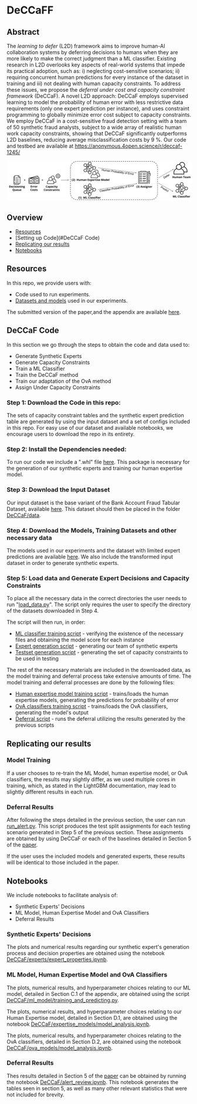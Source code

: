 ﻿# **DeCCaFF**

## Abstract

The *learning to defer* (L2D) framework aims to improve human-AI collaboration systems by deferring decisions to humans when they are more likely to make the correct judgment than a ML classifier. Existing research in L2D overlooks key aspects of real-world systems that impede its practical adoption, such as: i) neglecting cost-sensitive scenarios; ii) requiring concurrent human predictions for every instance of the dataset in training and iii) not dealing with human capacity constraints. To address these issues, we propose the *deferral under cost and capacity constraint framework* (DeCCaF). A novel L2D approach: DeCCaF employs supervised learning to model the probability of human error with less restrictive data requirements (only one expert prediction per instance), and uses constraint programming to globally minimize error cost subject to capacity constraints. We employ DeCCaF in a cost-sensitive fraud detection setting with a team of 50 synthetic fraud analysts, subject to a wide array of realistic human work capacity constraints, showing that DeCCaF significantly outperforms L2D baselines, reducing average misclassification costs by 9 \%. Our code and testbed are available at https://anonymous.4open.science/r/deccaf-1245/

![alt text](Images/main_scheme.png)
## Overview

* [Resources](#Resources)
* [Setting up Code](#DeCCaF Code)
* [Replicating our results](#Replicating-our-results)
* [Notebooks](#Notebooks)

## Resources
In this repo, we provide users with:

* Code used to run experiments.
* [Datasets and models](https://drive.google.com/file/d/1R6NgMgLd4wrRiQz5WrZUzFx0ljCHgDZl/view) used in our experiments.

The submitted version of the paper,and the appendix are available [here](Documents/paper.pdf).

## DeCCaF Code

In this section we go through the steps to obtain the code and data used to:

* Generate Synthetic Experts
* Generate Capacity Constraints
* Train a ML Classifier
* Train the DeCCaF method
* Train our adaptation of the OvA method
* Assign Under Capacity Constraints




 ### Step 1: Download the Code in this repo:
The sets of capacity constraint tables and the synthetic expert prediction table are generated by using the input dataset and a set of configs included in this repo. For easy use of our dataset and available notebooks, we encourage users to download the repo in its entirety.

 ### Step 2: Install the Dependencies needed:

To run our code we include a ".whl" file [here](Dependencies/). This package is necessary for the generation of our synthetic experts and training our human expertise model. 

 ### Step 3: Download the Input Dataset
Our input dataset is the base variant of the Bank Account Fraud Tabular Dataset, available [here](https://www.kaggle.com/datasets/sgpjesus/bank-account-fraud-dataset-neurips-2022?resource=download&select=Base.csv). This dataset should then be placed in the folder [DeCCaF/data](DeCCaF/data).

 ### Step 4: Download the Models, Training Datasets and other necessary data
The models used in our experiments and the dataset with limited expert predictions are available [here](https://drive.google.com/file/d/1R6NgMgLd4wrRiQz5WrZUzFx0ljCHgDZl/view). We also include the transformed input dataset in order to generate synthetic experts. 

 ### Step 5: Load data and Generate Expert Decisions and Capacity Constraints

To place all the necessary data in the correct directories the user needs to run "[load\_data.py](load_data.py)". The script only requires the user to specify the directory of the datasets downloaded in Step 4.

The script will then run, in order:

* [ML classifier training script](DeCCaF/ml_model/training_and_predicting.py) - verifying the existence of the necessary files and obtaining the model score for each instance
* [Expert generation script](DeCCaF/experts/expert_gen.py) - generating our team of synthetic experts
* [Testset generation script](DeCCaF/testbed/testbed_test_generation.py) - generating the set of capacity constraints to be used in testing

The rest of the necessary materials are included in the downloaded data, as the model training and deferral process take extensive amounts of time. The model training and deferral processes are done by the following files:

* [Human expertise model training script](DeCCaF/expertise_models/training.py) - trains/loads the human expertise models, generating the predictions for probability of error
* [OvA classifiers training script](DeCCaF/expertise_models/training.py) - trains/loads the OvA classifiers, generating the model's output
* [Deferral script](DeCCaF/run_alert.py) - runs the deferral utilizing the results generated by the previous scripts 

## Replicating our results

### Model Training
If a user chooses to re-train the ML Model, human expertise model, or OvA classifiers, the results may slightly differ, as we used multiple cores in training, which, as stated in the LightGBM documentation, may lead to slightly different results in each run.

### Deferral Results
After following the steps detailed in the previous section, the user can run [run_alert.py](DeCCaF/run_alert.py). This script produces the test split assignments for each testing scenario generated in Step 5 of the previous section. These assignments are obtained by using DeCCaF or each of the baselines detailed in Section 5 of the [paper](Documents/paper.pdf).

If the user uses the included models and generated experts, these results will be identical to those included in the paper.

## Notebooks

We include notebooks to facilitate analysis of:

* Synthetic Experts' Decisions
* ML Model, Human Expertise Model and OvA Classifiers
* Deferral Results

### Synthetic Experts' Decisions

The plots and numerical results regarding our synthetic expert's generation process and decision properties are obtained using the notebook [DeCCaF/experts/expert_properties.ipynb](DeCCaF/experts/expert_properties.ipynb). 

### ML Model, Human Expertise Model and OvA Classifiers

The plots, numerical results, and hyperparameter choices relating to our ML model, detailed in Section C.1 of the appendix, are obtained using the script [DeCCaF/ml_model/training_and_predicting.py](DeCCaF/ml_model/training_and_predicting.py). 

The plots, numerical results, and hyperparameter choices relating to our Human Expertise model, detailed in Section D.1, are obtained using the notebook [DeCCaF/expertise_models/model_analysis.ipynb](DeCCaF/expertise_models/model_analysis.ipynb). 

The plots, numerical results, and hyperparameter choices relating to the OvA classifiers, detailed in Section D.2, are obtained using the notebook [DeCCaF/ova_models/model_analysis.ipynb](DeCCaF/ova_models/model_analysis.ipynb). 

### Deferral Results
Thes results detailed in Section 5 of the [paper](Documents/paper.pdf) can be obtained by running the notebook [DeCCaF/alert_review.ipynb](DeCCaF/ova_models/model_analysis.ipynb). This notebook generates the tables seen in section 5, as well as many other relevant statistics that were not included for brevity.
